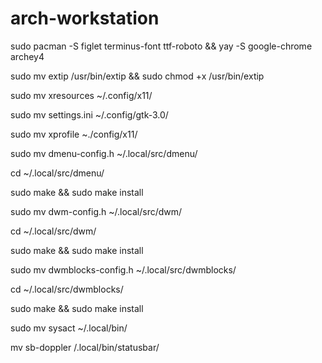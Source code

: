 # arch-workstation

sudo pacman -S figlet terminus-font ttf-roboto && yay -S google-chrome archey4 

sudo mv extip /usr/bin/extip && sudo chmod +x /usr/bin/extip

sudo mv xresources ~/.config/x11/

sudo mv settings.ini ~/.config/gtk-3.0/

sudo mv xprofile ~./config/x11/

sudo mv dmenu-config.h ~/.local/src/dmenu/

cd ~/.local/src/dmenu/ 

sudo make && sudo make install

sudo mv dwm-config.h ~/.local/src/dwm/

cd ~/.local/src/dwm/ 

sudo make && sudo make install

sudo mv dwmblocks-config.h ~/.local/src/dwmblocks/

cd ~/.local/src/dwmblocks/ 

sudo make && sudo make install

sudo mv sysact ~/.local/bin/

mv sb-doppler /.local/bin/statusbar/


